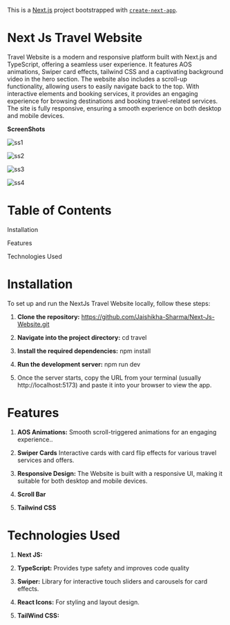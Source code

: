 This is a [Next.js](https://nextjs.org) project bootstrapped with [`create-next-app`](https://nextjs.org/docs/app/api-reference/cli/create-next-app).

# Next Js Travel Website

Travel Website is a modern and responsive platform built with Next.js and TypeScript, offering a seamless user experience. It features AOS animations, Swiper card effects, tailwind CSS and a captivating background video in the hero section. The website also includes a scroll-up functionality, allowing users to easily navigate back to the top. With interactive elements and booking services, it provides an engaging experience for browsing destinations and booking travel-related services. The site is fully responsive, ensuring a smooth experience on both desktop and mobile devices.

**ScreenShots**

![ss1](https://github.com/user-attachments/assets/1d9c9a3d-af09-4842-aef0-4d5b52aa35b3)

![ss2](https://github.com/user-attachments/assets/5dbd4a73-35ec-419f-b0ef-739fa768ae62)

![ss3](https://github.com/user-attachments/assets/c9cd4a95-a950-43eb-bdbb-21c0e5215658)

![ss4](https://github.com/user-attachments/assets/3dc807e9-23bc-4515-9dee-984ffbe70552)

# Table of Contents

Installation

Features

Technologies Used

# Installation

To set up and run the NextJs Travel Website locally, follow these steps:

1. **Clone the repository:** https://github.com/Jaishikha-Sharma/Next-Js-Website.git

2. **Navigate into the project directory:** cd travel

3. **Install the required dependencies:** npm install

4. **Run the development server:** npm run dev

5. Once the server starts, copy the URL from your terminal (usually http://localhost:5173) and paste it into your browser to view the app.


# Features
1. **AOS Animations:** Smooth scroll-triggered animations for an engaging experience..

2. **Swiper Cards** Interactive cards with card flip effects for various travel services and offers.

3. **Responsive Design:** The Website is built with a responsive UI, making it suitable for both desktop and mobile devices.

4. **Scroll Bar**
5. **Tailwind CSS**

# Technologies Used
1. **Next JS:**

2. **TypeScript:** Provides type safety and improves code quality

3. **Swiper:** Library for interactive touch sliders and carousels for card effects.

4. **React Icons:** For styling and layout design.
5. **TailWind CSS:** 






